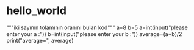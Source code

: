 # hello_world

"""iki sayının tolamının oranını bulan kod"""
a=8
b=5
a=int(input("please enter your a :"))
b=int(input("please enter your b :"))
average=(a+b)/2
print("average=", average)
